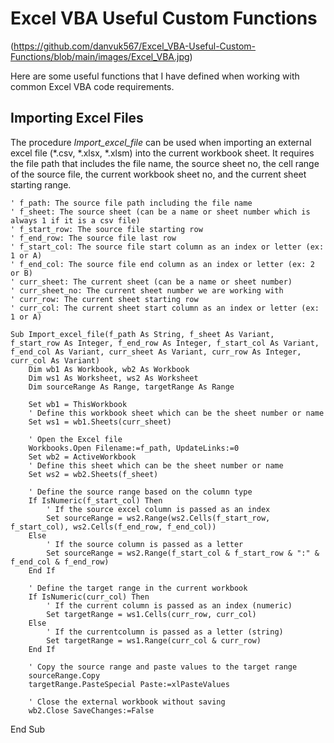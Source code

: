 # Excel VBA Useful Custom Functions

(https://github.com/danvuk567/Excel_VBA-Useful-Custom-Functions/blob/main/images/Excel_VBA.jpg)

Here are some useful functions that I have defined when working with common Excel VBA code requirements. 

## Importing Excel Files

The procedure *Import_excel_file* can be used when importing an external excel file (*.csv, *.xlsx, *.xlsm) into the current workbook sheet. It requires the file path that includes the file name, the source sheet no, the cell range of the source file, the current workbook sheet no, and the current sheet starting range.

    ' f_path: The source file path including the file name
    ' f_sheet: The source sheet (can be a name or sheet number which is always 1 if it is a csv file)
    ' f_start_row: The source file starting row
    ' f_end_row: The source file last row
    ' f_start_col: The source file start column as an index or letter (ex: 1 or A)
    ' f_end_col: The source file end column as an index or letter (ex: 2 or B)
    ' curr_sheet: The current sheet (can be a name or sheet number)
    ' curr_sheet_no: The current sheet number we are working with
    ' curr_row: The current sheet starting row
    ' curr_col: The current sheet start column as an index or letter (ex: 1 or A)

    Sub Import_excel_file(f_path As String, f_sheet As Variant, f_start_row As Integer, f_end_row As Integer, f_start_col As Variant, f_end_col As Variant, curr_sheet As Variant, curr_row As Integer, curr_col As Variant)
        Dim wb1 As Workbook, wb2 As Workbook
        Dim ws1 As Worksheet, ws2 As Worksheet
        Dim sourceRange As Range, targetRange As Range
    
        Set wb1 = ThisWorkbook
        ' Define this workbook sheet which can be the sheet number or name
        Set ws1 = wb1.Sheets(curr_sheet)
    
        ' Open the Excel file
        Workbooks.Open Filename:=f_path, UpdateLinks:=0
        Set wb2 = ActiveWorkbook
        ' Define this sheet which can be the sheet number or name
        Set ws2 = wb2.Sheets(f_sheet)
    
        ' Define the source range based on the column type
        If IsNumeric(f_start_col) Then
            ' If the source excel column is passed as an index
            Set sourceRange = ws2.Range(ws2.Cells(f_start_row, f_start_col), ws2.Cells(f_end_row, f_end_col))
        Else
            ' If the source column is passed as a letter
            Set sourceRange = ws2.Range(f_start_col & f_start_row & ":" & f_end_col & f_end_row)
        End If

        ' Define the target range in the current workbook
        If IsNumeric(curr_col) Then
            ' If the current column is passed as an index (numeric)
            Set targetRange = ws1.Cells(curr_row, curr_col)
        Else
            ' If the currentcolumn is passed as a letter (string)
            Set targetRange = ws1.Range(curr_col & curr_row)
        End If

        ' Copy the source range and paste values to the target range
        sourceRange.Copy
        targetRange.PasteSpecial Paste:=xlPasteValues

        ' Close the external workbook without saving
        wb2.Close SaveChanges:=False

End Sub

